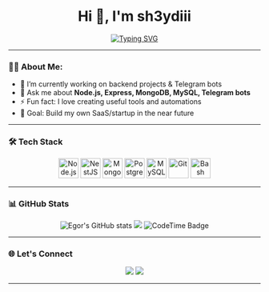 <h1 align="center">Hi 👋, I'm sh3ydiii</h1>

<p align="center">
  <a href="https://git.io/typing-svg">
    <img src="https://readme-typing-svg.demolab.com?font=Fira+Code&pause=1000&color=F7F7F7&center=true&width=435&lines=Backend-Developer+from+Russia" alt="Typing SVG" />
  </a>
</p>

---

### 🧑‍💻 About Me:

- 🔭 I’m currently working on backend projects & Telegram bots  
- 💬 Ask me about **Node.js, Express, MongoDB, MySQL, Telegram bots**  
- ⚡ Fun fact: I love creating useful tools and automations  
- 🎯 Goal: Build my own SaaS/startup in the near future  

---

### 🛠️ Tech Stack

<p align="center">
  <img src="https://cdn.jsdelivr.net/gh/devicons/devicon/icons/nodejs/nodejs-original.svg" width="40" height="40" alt="Node.js" />
  <img src="https://nestjs.com/img/logo-small.svg" width="40" height="40" alt="NestJS" />
  <img src="https://cdn.jsdelivr.net/gh/devicons/devicon/icons/mongodb/mongodb-original.svg" width="40" height="40" alt="MongoDB" />
  <img src="https://cdn.jsdelivr.net/gh/devicons/devicon/icons/postgresql/postgresql-original.svg" width="40" height="40" alt="PostgreSQL" />
  <img src="https://cdn.jsdelivr.net/gh/devicons/devicon/icons/mysql/mysql-original.svg" width="40" height="40" alt="MySQL" />
  <img src="https://cdn.jsdelivr.net/gh/devicons/devicon/icons/git/git-original.svg" width="40" height="40" alt="Git" />
  <img src="https://cdn.jsdelivr.net/gh/devicons/devicon/icons/bash/bash-original.svg" width="40" height="40" alt="Bash" />
</p>

---

### 📊 GitHub Stats

<p align="center">
  <img src="https://github-readme-stats.vercel.app/api?username=sh3ydiii&show_icons=true&theme=default&hide_title=true" alt="Egor's GitHub stats" />
   <img src="https://github-readme-stats.vercel.app/api/top-langs/?username=sh3ydiii&layout=compact&theme=default" />
  <img href="https://codetime.dev" alt="CodeTime Badge" src="https://img.shields.io/endpoint?style=plastic&color=222&url=https%3A%2F%2Fapi.codetime.dev%2Fshield%3Fid%3D32405%26project%3D%26in=2592000000">
</p>

---

### 🌐 Let's Connect

<p align="center">
  <a href="https://t.me/codinginmyheart" target="_blank"><img src="https://img.shields.io/badge/Telegram-2CA5E0?style=for-the-badge&logo=telegram&logoColor=white" /></a>
  <a href="mailto:sh3ydiii@gmail.com"><img src="https://img.shields.io/badge/Email-D14836?style=for-the-badge&logo=gmail&logoColor=white"/></a>
</p>

---
